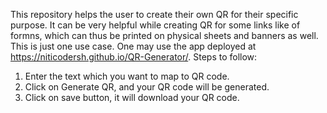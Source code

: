 This repository helps the user to create their own QR for their specific purpose. It can be very helpful while creating QR for some links like of formns, which can thus be printed on physical sheets and banners as well. This is just one use case. 
One may use the app deployed at https://niticodersh.github.io/QR-Generator/.
Steps to follow:
1. Enter the text which you want to map to QR code.
2. Click on Generate QR, and your QR code will be generated.
3. Click on save button, it will download your QR code.
